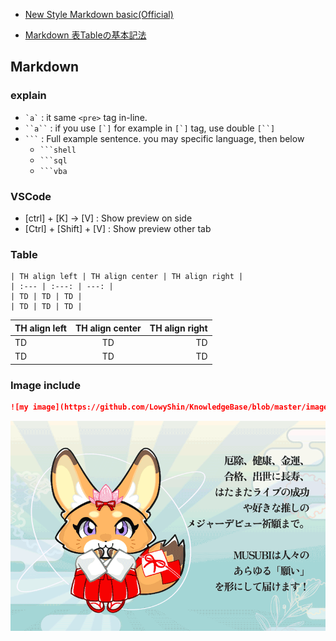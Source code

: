 - [New Style Markdown basic(Official)](https://docs.github.com/en/get-started/writing-on-github/getting-started-with-writing-and-formatting-on-github/basic-writing-and-formatting-syntax)

* [Markdown 表Tableの基本記法](https://notepm.jp/help/markdown-table)

## Markdown

### explain

* `` `a` `` : it same `<pre>` tag in-line.
* ` ``a`` ` : if you use `` [`] `` for example in `` [`] `` tag, use double ` [``] `
* ` ``` ` : Full example sentence. you may specific language, then below
  * ` ```shell `
  * ` ```sql ` 
  * ` ```vba ` 

### VSCode

* [ctrl] + [K] → [V] : Show preview on side
* [Ctrl] + [Shift] + [V] : Show preview other tab

### Table

```
| TH align left | TH align center | TH align right |
| :--- | :---: | ---: |
| TD | TD | TD |
| TD | TD | TD |
```

| TH align left | TH align center | TH align right |
| :--- | :---: | ---: |
| TD | TD | TD |
| TD | TD | TD |

### Image include

```md
![my image](https://github.com/LowyShin/KnowledgeBase/blob/master/images/hobby/A4BEED32-6A41-4D4A-8EDF-4367CE5BC8AD.gif)
```
![my image](https://github.com/LowyShin/KnowledgeBase/blob/master/images/hobby/A4BEED32-6A41-4D4A-8EDF-4367CE5BC8AD.gif)

